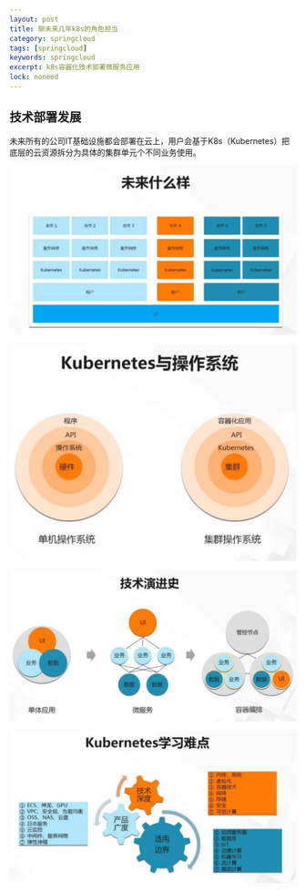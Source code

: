 ```yaml
---
layout: post
title: 聊未来几年k8s的角色担当
category: springcloud
tags: [springcloud]
keywords: springcloud
excerpt: k8s容器化技术部署微服务应用
lock: noneed
---
```



## 技术部署发展

未来所有的公司IT基础设施都会部署在云上，用户会基于K8s（Kubernetes）把底层的云资源拆分为具体的集群单元个不同业务使用。

![](/assets/images/2020/icoding/future/1.jpeg)

![](/assets/images/2020/icoding/future/2.jpeg)

![](/assets/images/2020/icoding/future/3.jpeg)

![](/assets/images/2020/icoding/future/4.jpeg)